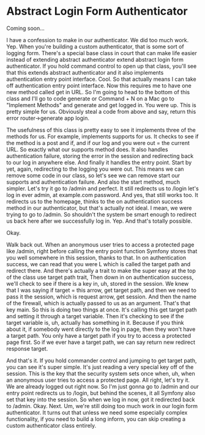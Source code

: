 # Abstract Login Form Authenticator

Coming soon...

I have a confession to make in our authenticator. We did too much work. Yep. When
you're building a custom authenticator, that is some sort of logging form. There's a
special base class in court that can make life easier instead of extending abstract
authenticator extend abstract login form authenticator. If you hold command control
to open up that class, you'll see that this extends abstract authenticator and it
also implements authentication entry point interface. Cool. So that actually means I
can take off authentication entry point interface. Now this requires me to have one
new method called get in URL. So I'm going to head to the bottom of this class and
I'll go to code generate or Command + N on a Mac go to "Implement Methods" and
generate and get logged in. You were up. This is pretty simple for us. Obviously
steal a code from above and say, return this error router->generate app login.

The usefulness of this class is pretty easy to see it implements three of the methods
for us. For example, implements supports for us. It checks to see if the method is a
post and if, and if our log and you were out = the current URL. So exactly what our
supports method does. It also handles authentication failure, storing the error in
the session and redirecting back to our log in anywhere else. And finally it handles
the entry point. Start by yet, again, redirecting to the logging you were out. This
means we can remove some code in our class, so let's see we can remove start our
supports and authentication failure. And also the start method, much simpler. Let's
try it go to /admin and perfect. It still redirects us to /login let's log in ever
admin, at example.com password. And yes, that still works too. It redirects us to the
homepage, thinks to the on authentication success method in our authenticator, but
that's actually not ideal. I mean, we were trying to go to /admin. So shouldn't the
system be smart enough to redirect us back here after we successfully log in. Yep.
And that's totally possible.

Okay.

Walk back out. When an anonymous user tries to access a protected page like /admin,
right before calling the entry point function Symfony stores that you well somewhere
in this session, thanks to that. In on authentication success, we can read that you
were L which is called the target path and redirect there. And there's actually a
trait to make the super easy at the top of the class use target path trait, Then down
in on authentication success, we'll check to see if there is a key in, uh, stored in
the session. We knew that I was saying if target = this arrow, get target path, and
then we need to pass it the session, which is request arrow, get session. And then
the name of the firewall, which is actually passed to us as an argument. That's that
key main. So this is doing two things at once. It's calling this get target path and
setting it through a target variable. Then it's checking to see if the target
variable is, uh, actually has something in it. Because if you think about it, if
somebody went directly to the log in page, then they won't have a target path. You
only have a target path if you try to access a protected page first. So if we ever
have a target path, we can say return new redirect response target.

And that's it. If you hold commander control and jumping to get target path, you can
see it's super simple. It's just reading a very special key off of the session. This
is the key that the security system sets once when, uh, when an anonymous user tries
to access a protected page. All right, let's try it. We are already logged out right
now. So I'm just gonna go to /admin and our entry point redirects us to /login, but
behind the scenes, it all Symfony also set that key into the session. So when we log
in now, got it redirected back to /admin. Okay. Next. Um, we're still doing too much
work in our login form authenticator. It turns out that unless we need some
especially complex functionality, if you need to build a long inform, you can skip
creating a custom authenticator class entirely.

